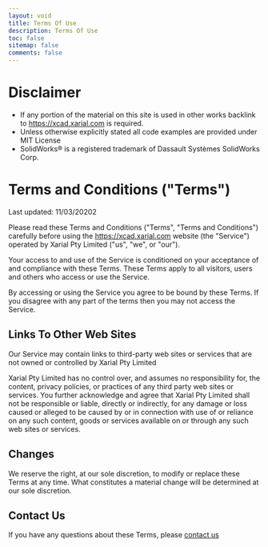 ```yaml
---
layout: void
title: Terms Of Use
description: Terms Of Use
toc: false
sitemap: false
comments: false
---
```

# Disclaimer

* If any portion of the material on this site is used in other works backlink to https://xcad.xarial.com is required.
* Unless otherwise explicitly stated all code examples are provided under MIT License
* SolidWorks® is a registered trademark of Dassault Systèmes SolidWorks Corp.

# Terms and Conditions ("Terms")

Last updated: 11/03/20202

Please read these Terms and Conditions ("Terms", "Terms and Conditions") carefully before using the https://xcad.xarial.com website (the "Service") operated by Xarial Pty Limited ("us", "we", or "our").

Your access to and use of the Service is conditioned on your acceptance of and compliance with these Terms. These Terms apply to all visitors, users and others who access or use the Service.

By accessing or using the Service you agree to be bound by these Terms. If you disagree with any part of the terms then you may not access the Service.

## Links To Other Web Sites

Our Service may contain links to third-party web sites or services that are not owned or controlled by Xarial Pty Limited

Xarial Pty Limited has no control over, and assumes no responsibility for, the content, privacy policies, or practices of any third party web sites or services. You further acknowledge and agree that Xarial Pty Limited shall not be responsible or liable, directly or indirectly, for any damage or loss caused or alleged to be caused by or in connection with use of or reliance on any such content, goods or services available on or through any such web sites or services.

## Changes

We reserve the right, at our sole discretion, to modify or replace these Terms at any time. What constitutes a material change will be determined at our sole discretion.

## Contact Us

If you have any questions about these Terms, please [contact us](mailto:info@xarial.com)